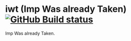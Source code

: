 # iwt (Imp Was already Taken) [![GitHub Build status](https://github.com/jan-kelemen/iwt/actions/workflows/ci.yml/badge.svg?branch=master)](https://github.com/jan-kelemen/iwt/actions/workflows/ci.yml)

Imp Was already Taken.

